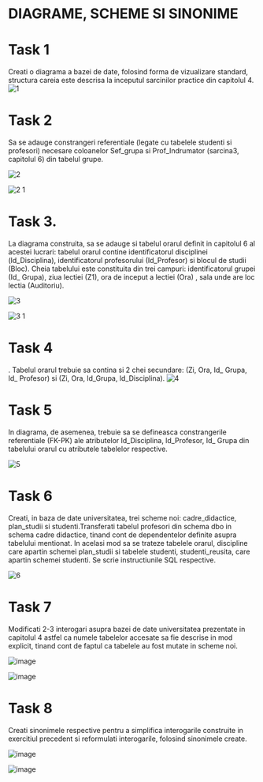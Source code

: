 # DIAGRAME, SCHEME SI SINONIME

# Task 1
 Creati o diagrama a bazei de date, folosind forma de vizualizare standard, structura careia este descrisa la inceputul sarcinilor practice din capitolul 4.
![1](https://user-images.githubusercontent.com/43139007/48711588-4c652c00-ec14-11e8-9e0e-93edde5b61f6.jpg)

# Task 2
Sa se adauge constrangeri referentiale (legate cu tabelele studenti si profesori) necesare coloanelor Sef_grupa si Prof_Indrumator (sarcina3, capitolul 6) din tabelul grupe.

![2](https://user-images.githubusercontent.com/43139007/48711589-4cfdc280-ec14-11e8-89cf-16fe2a7577eb.jpg)

![2 1](https://user-images.githubusercontent.com/43139007/48711591-4cfdc280-ec14-11e8-935a-bf51a561fdf7.jpg)

# Task 3. 
La diagrama construita, sa se adauge si tabelul orarul definit in capitolul 6 al acestei lucrari: tabelul orarul contine identificatorul disciplinei (ld_Disciplina), identificatorul profesorului (Id_Profesor) si blocul de studii (Bloc). Cheia tabelului este constituita din trei campuri: identificatorul grupei (Id_ Grupa), ziua lectiei (Z1), ora de inceput a lectiei (Ora) , sala unde are loc lectia (Auditoriu).

![3](https://user-images.githubusercontent.com/43139007/48711593-4cfdc280-ec14-11e8-8bdd-fbd95717c53e.jpg)

![3 1](https://user-images.githubusercontent.com/43139007/48711594-4cfdc280-ec14-11e8-8ffc-73fee3cc845f.jpg)

# Task 4
. Tabelul orarul trebuie sa contina si 2 chei secundare: (Zi, Ora, Id_ Grupa, Id_ Profesor) si (Zi, Ora, ld_Grupa, ld_Disciplina).
![4](https://user-images.githubusercontent.com/43139007/48711578-4b33ff00-ec14-11e8-8379-c695f35ee1f3.jpg)

# Task 5
In diagrama, de asemenea, trebuie sa se defineasca constrangerile referentiale (FK-PK) ale atributelor ld_Disciplina, ld_Profesor, Id_ Grupa din tabelului orarul cu atributele tabelelor respective.

![5](https://user-images.githubusercontent.com/43139007/48711595-4d965900-ec14-11e8-9d42-e5f042c62cf9.jpg)

# Task 6
 Creati, in baza de date universitatea, trei scheme noi: cadre_didactice, plan_studii si studenti.Transferati tabelul profesori din schema dbo in schema cadre didactice, tinand cont de dependentelor definite asupra tabelului mentionat. In acelasi mod sa se trateze tabelele orarul, discipline care apartin schemei plan_studii si tabelele studenti, studenti_reusita, care apartin schemei studenti. Se scrie instructiunile SQL respective.
 
![6](https://user-images.githubusercontent.com/43139007/48711586-4c652c00-ec14-11e8-825d-b5c888f12bac.jpg)

# Task 7
Modificati 2-3 interogari asupra bazei de date universitatea prezentate in capitolul 4 astfel ca numele tabelelor accesate sa fie descrise in mod explicit, tinand cont de faptul ca tabelele au fost mutate in scheme noi.

![image](https://user-images.githubusercontent.com/43296954/48979501-67c4b100-f0c4-11e8-8b4c-520a5669b84f.png)

![image](https://user-images.githubusercontent.com/43296954/48979502-875bd980-f0c4-11e8-85f4-10d9a9e16235.png)

# Task 8
Creati sinonimele respective pentru a simplifica interogarile construite in exercitiul precedent si reformulati interogarile, folosind sinonimele create.

![image](https://user-images.githubusercontent.com/43296954/48979928-ad847800-f0ca-11e8-966d-296aaa53377b.png)

![image](https://user-images.githubusercontent.com/43296954/48979976-81b5c200-f0cb-11e8-9e2d-a29089483f39.png)
